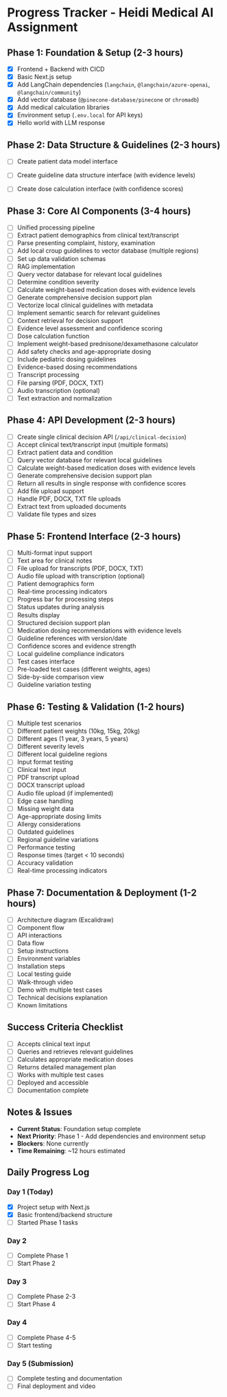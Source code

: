 # Progress Tracker - Heidi Medical AI Assignment

## Phase 1: Foundation & Setup (2-3 hours)
- [x] Frontend + Backend with CICD
- [x] Basic Next.js setup
- [x] Add LangChain dependencies (`langchain`, `@langchain/azure-openai`, `@langchain/community`)
- [x] Add vector database (`@pinecone-database/pinecone` or `chromadb`)
- [x] Add medical calculation libraries
- [x] Environment setup (`.env.local` for API keys)
- [x] Hello world with LLM response

## Phase 2: Data Structure & Guidelines (2-3 hours)
- [ ] Create patient data model interface
- [ ] Create guideline data structure interface (with evidence levels)
- [ ] Create dose calculation interface (with confidence scores)


## Phase 3: Core AI Components (3-4 hours)
- [ ] Unified processing pipeline
- [ ] Extract patient demographics from clinical text/transcript
- [ ] Parse presenting complaint, history, examination
- [ ] Add local croup guidelines to vector database (multiple regions)
- [ ] Set up data validation schemas
- [ ] RAG implementation
- [ ] Query vector database for relevant local guidelines
- [ ] Determine condition severity
- [ ] Calculate weight-based medication doses with evidence levels
- [ ] Generate comprehensive decision support plan
- [ ] Vectorize local clinical guidelines with metadata
- [ ] Implement semantic search for relevant guidelines
- [ ] Context retrieval for decision support
- [ ] Evidence level assessment and confidence scoring
- [ ] Dose calculation function
- [ ] Implement weight-based prednisone/dexamethasone calculator
- [ ] Add safety checks and age-appropriate dosing
- [ ] Include pediatric dosing guidelines
- [ ] Evidence-based dosing recommendations
- [ ] Transcript processing
- [ ] File parsing (PDF, DOCX, TXT)
- [ ] Audio transcription (optional)
- [ ] Text extraction and normalization

## Phase 4: API Development (2-3 hours)
- [ ] Create single clinical decision API (`/api/clinical-decision`)
- [ ] Accept clinical text/transcript input (multiple formats)
- [ ] Extract patient data and condition
- [ ] Query vector database for relevant local guidelines
- [ ] Calculate weight-based medication doses with evidence levels
- [ ] Generate comprehensive decision support plan
- [ ] Return all results in single response with confidence scores
- [ ] Add file upload support
- [ ] Handle PDF, DOCX, TXT file uploads
- [ ] Extract text from uploaded documents
- [ ] Validate file types and sizes

## Phase 5: Frontend Interface (2-3 hours)
- [ ] Multi-format input support
- [ ] Text area for clinical notes
- [ ] File upload for transcripts (PDF, DOCX, TXT)
- [ ] Audio file upload with transcription (optional)
- [ ] Patient demographics form
- [ ] Real-time processing indicators
- [ ] Progress bar for processing steps
- [ ] Status updates during analysis
- [ ] Results display
- [ ] Structured decision support plan
- [ ] Medication dosing recommendations with evidence levels
- [ ] Guideline references with version/date
- [ ] Confidence scores and evidence strength
- [ ] Local guideline compliance indicators
- [ ] Test cases interface
- [ ] Pre-loaded test cases (different weights, ages)
- [ ] Side-by-side comparison view
- [ ] Guideline variation testing

## Phase 6: Testing & Validation (1-2 hours)
- [ ] Multiple test scenarios
- [ ] Different patient weights (10kg, 15kg, 20kg)
- [ ] Different ages (1 year, 3 years, 5 years)
- [ ] Different severity levels
- [ ] Different local guideline regions
- [ ] Input format testing
- [ ] Clinical text input
- [ ] PDF transcript upload
- [ ] DOCX transcript upload
- [ ] Audio file upload (if implemented)
- [ ] Edge case handling
- [ ] Missing weight data
- [ ] Age-appropriate dosing limits
- [ ] Allergy considerations
- [ ] Outdated guidelines
- [ ] Regional guideline variations
- [ ] Performance testing
- [ ] Response times (target < 10 seconds)
- [ ] Accuracy validation
- [ ] Real-time processing indicators

## Phase 7: Documentation & Deployment (1-2 hours)
- [ ] Architecture diagram (Excalidraw)
- [ ] Component flow
- [ ] API interactions
- [ ] Data flow
- [ ] Setup instructions
- [ ] Environment variables
- [ ] Installation steps
- [ ] Local testing guide
- [ ] Walk-through video
- [ ] Demo with multiple test cases
- [ ] Technical decisions explanation
- [ ] Known limitations

## Success Criteria Checklist
- [ ] Accepts clinical text input
- [ ] Queries and retrieves relevant guidelines
- [ ] Calculates appropriate medication doses
- [ ] Returns detailed management plan
- [ ] Works with multiple test cases
- [ ] Deployed and accessible
- [ ] Documentation complete

## Notes & Issues
- **Current Status**: Foundation setup complete
- **Next Priority**: Phase 1 - Add dependencies and environment setup
- **Blockers**: None currently
- **Time Remaining**: ~12 hours estimated

## Daily Progress Log
### Day 1 (Today)
- [x] Project setup with Next.js
- [x] Basic frontend/backend structure
- [ ] Started Phase 1 tasks

### Day 2
- [ ] Complete Phase 1
- [ ] Start Phase 2

### Day 3
- [ ] Complete Phase 2-3
- [ ] Start Phase 4

### Day 4
- [ ] Complete Phase 4-5
- [ ] Start testing

### Day 5 (Submission)
- [ ] Complete testing and documentation
- [ ] Final deployment and video 